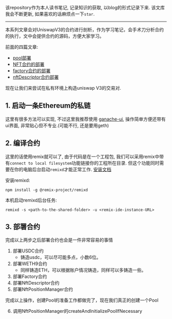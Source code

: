 该repository作为本人读书笔记, 记录知识的获取, 以blog的形式记录下来. 该文库我会不断更新, 如果喜欢的话麻烦点一下`star`.

---

本系列文章会对UniswapV3的合约进行剖析，作为学习笔记，会手术刀分析合约的执行，文中会提供合约的源码，方便大家学习。

前面的四篇文章:

* [pool部署](./1_pool.md)
* [NFT合约的部署](./2_nft.md)
* [factory合约的部署](./3_factory+poolDeployer.md)
* [nftDescriptor合约部署](./4_nftDescriptor.md)

现在让我们来尝试在私有环境上构造uniswap V3的交易对.

## 1. 启动一条Ethereum的私链

这里有很多方法可以实现, 不过这里我推荐使用 [ganache-ui](https://github.com/trufflesuite/ganache-ui), 操作简单方便还带有ui界面, 非常贴心但不专业.(可能不行, 还是要用geth)

## 2. 编译合约

这里的话使用remix就可以了, 由于代码是在一个工程包, 我们可以采用remix中带有`connect to local filesystem`功能链接你的工程所在目录. 但这个功能同时需要在你的电脑后台启动`remixd`才能正常工作. [安装文档](https://github.com/ethereum/remix-project/tree/master/libs/remixd)

安装remixd:

```
npm install -g @remix-project/remixd
```

本机启动remixd后台任务:

```
remixd -s <path-to-the-shared-folder> -u <remix-ide-instance-URL>
```

## 3. 部署合约

完成以上两步之后部署合约也会是一件非常容易的事情

1. 部署USDC合约
   * 铸造usdc，可以尽可能多点，小数6位。
2. 部署WETH9合约
   * 同样铸造ETH，可以根据账户情况铸造，同样可以多铸造一些。
3. 部署Factory合约
4. 部署NftDescriptor合约
5. 部署NftPositionManager合约

完成以上操作，创建Pool的准备工作都做完了，现在我们真正的创建一个Pool

6. 调用NftPositionManager的createAndInitializePoolIfNecessary


